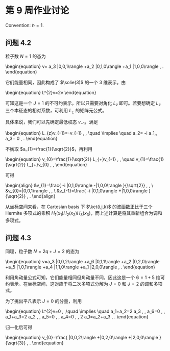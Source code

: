 # 第 9 周作业讨论

Convention: $\hbar=1$.

## 问题 4.2

粒子数 $N=1$ 的态为

\begin{equation}
    v=
    a_3 |0,0,1\rangle
    +a_2 |0,1,0\rangle
    +a_1 |1,0,0\rangle
    \, .
\end{equation}

它们能量相同，因此构成了 $\solie(3)$ 的一个 3 维表示。由

\begin{equation}
    L^{2}v=2v
\end{equation}

可知这是一个 $J=1$ 的不可约表示，所以只需要对角化 $L_{z}$ 即可。若要想确定 $L_{z}$ 三个本征态的相对系数，可利用 $L_{\pm}$ 的矩阵元公式。

具体来说，我们可以先确定最低权态 $v_{-1}$，满足

\begin{equation}
    L_{z}v_{-1}=-v_{-1}
    \, ,
    \quad \implies \quad
    a_2= -i a_1,\, a_3= 0
    \, .
\end{equation}

不妨取 $a_{1}=\frac{1}{\sqrt{2}}$，再利用

\begin{equation}
    v_{0}=\frac{1}{\sqrt{2}} L_{+}v_{-1}
    \, , \quad
    v_{1}=\frac{1}{\sqrt{2}} L_{+}v_{0}
    \, ,
\end{equation}

可得

\begin{align}
    &v_{1}=\frac{
        -i |0,1,0\rangle
        -|1,0,0\rangle
    }{\sqrt{2}}
    \, ,
    \\
    &v_{0}=|0,0,1\rangle
    \, ,
    \\
    &v_{-1}=\frac{
        -i |0,1,0\rangle
        +|1,0,0\rangle
    }{\sqrt{2}}
    \, .
\end{align}

从坐标空间来看，在 Cartesian basis 下 $\ket{i,j,k}$ 的波函数正比于三个 Hermite 多项式的乘积 $H_{1}(x_{1})H_{2}(x_{2})H_{3}(x_{3})$，而上述计算是将其重新组合为调和多项式。

## 问题 4.3

同理，粒子数 $N=2q+J=2$ 的态为

\begin{equation}
    v=a_3 |0,0,2\rangle
    +a_6 |0,1,1\rangle
    +a_2 |0,2,0\rangle
    +a_5 |1,0,1\rangle
    +a_4 |1,1,0\rangle
    +a_1 |2,0,0\rangle
    \, .
\end{equation}

利用角动量公式可知，它们能量相同但角动量不同，因此这是一个 $6=1+5$ 维可约表示。在坐标空间，这对应于将二次多项式分解为 $J=0$ 和 $J=2$ 的调和多项式。

为了挑出平凡表示 $J=0$ 的分量，利用

\begin{equation}
    L^{2}v=0
    \, ,\quad \implies \quad
    a_1+a_2=2 a_3
    \, ,
    a_6=0
    \, ,
    a_1+a_3=2 a_2
    \, ,
    a_5=0
    \, ,
    a_4=0
    \, ,
    2 a_1=a_2+a_3
    \, .
\end{equation}

归一化后可得

\begin{equation}
    v_{0}=\frac{
        |0,0,2\rangle +|0,2,0\rangle +|2,0,0\rangle
    }{\sqrt{3}}
    \, .
\end{equation}
